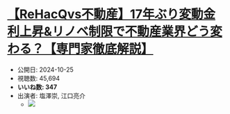 # [【ReHacQvs不動産】17年ぶり変動金利上昇&リノベ制限で不動産業界どう変わる？【専門家徹底解説】](https://www.youtube.com/watch?v=buEhVfPLahc)
-   公開日: 2024-10-25
-   視聴数: 45,694
-   **いいね数: 347**
-   出演者: 塩澤崇, 江口亮介
    - [![](https://img.youtube.com/vi/buEhVfPLahc/hqdefault.jpg)](https://www.youtube.com/watch?v=buEhVfPLahc)
